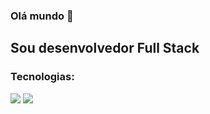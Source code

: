###  Olá mundo 👋

## Sou desenvolvedor Full Stack 

<div style={{ display: "flex" }}>
  <h3>Tecnologias:</h3>
    <img src="https://skillicons.dev/icons?i=git,html,css,js,react,typescript" />
    <img src="https://skillicons.dev/icons?i=git,html,css,js,react,typescript" />
</div>

<!--
**caio-santos-ios/caio-santos-ios** is a ✨ _special_ ✨ repository because its `README.md` (this file) appears on your GitHub profile.

Here are some ideas to get you started:

- 🔭 I’m currently working on ...
- 🌱 I’m currently learning ...
- 👯 I’m looking to collaborate on ...
- 🤔 I’m looking for help with ...
- 💬 Ask me about ...
- 📫 How to reach me: ...
- 😄 Pronouns: ...
- ⚡ Fun fact: ...
-->
